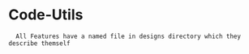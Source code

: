 # Code-Utils
```
  All Features have a named file in designs directory which they describe themself
```